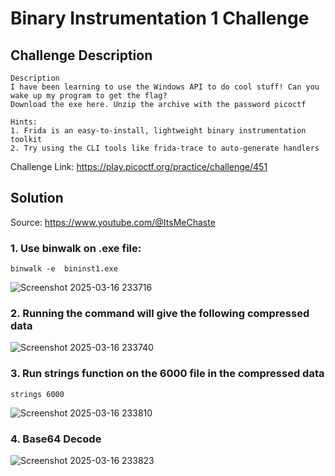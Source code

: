 # Binary Instrumentation 1 Challenge

## Challenge Description
```
Description
I have been learning to use the Windows API to do cool stuff! Can you wake up my program to get the flag?
Download the exe here. Unzip the archive with the password picoctf

Hints:
1. Frida is an easy-to-install, lightweight binary instrumentation toolkit
2. Try using the CLI tools like frida-trace to auto-generate handlers
```

Challenge Link: https://play.picoctf.org/practice/challenge/451

## Solution
Source: https://www.youtube.com/@ItsMeChaste
### 1. Use binwalk on .exe file: 
```
binwalk -e  bininst1.exe
```
![Screenshot 2025-03-16 233716](https://github.com/user-attachments/assets/b61976fd-c94a-421d-8db3-cfb163609d07)

### 2. Running the command will give the following compressed data
![Screenshot 2025-03-16 233740](https://github.com/user-attachments/assets/db8cb18e-29dc-46e9-9d0b-802d9ec84b73)

### 3. Run strings function on the 6000 file in the compressed data
```
strings 6000
```
![Screenshot 2025-03-16 233810](https://github.com/user-attachments/assets/73555b63-f416-48e3-b0d8-50b0c95e4494)
### 4. Base64 Decode
![Screenshot 2025-03-16 233823](https://github.com/user-attachments/assets/44055203-a6f4-47e4-8ec2-0cde58c4a665)

